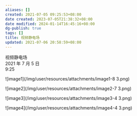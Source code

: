 ```yaml
---
aliases: []
created: 2021-07-05 09:25:53+08:00
date created: 2023-07-05T21:38:32+08:00
date modified: 2024-01-14T16:45:16+08:00
dg-publish: true
tags: []
title: 视频静电场
updated: 2021-07-06 20:58:59+08:00
---
```


视频静电场  
2021 年 7 月 5 日  
9:25

![image1](/img/user/resources/attachments/image1-8 3.png)

![image2](/img/user/resources/attachments/image2-7 3.png)

![image3](/img/user/resources/attachments/image3-4 3.png)

![image4](/img/user/resources/attachments/image4-4 3.png)